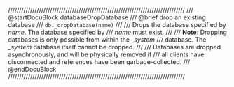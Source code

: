 ////////////////////////////////////////////////////////////////////////////////
/// @startDocuBlock databaseDropDatabase
/// @brief drop an existing database
/// `db._dropDatabase(name)`
///
/// Drops the database specified by *name*. The database specified by
/// *name* must exist.
///
/// **Note**: Dropping databases is only possible from within the *_system*
/// database. The *_system* database itself cannot be dropped.
///
/// Databases are dropped asynchronously, and will be physically removed if
/// all clients have disconnected and references have been garbage-collected.
/// @endDocuBlock
////////////////////////////////////////////////////////////////////////////////